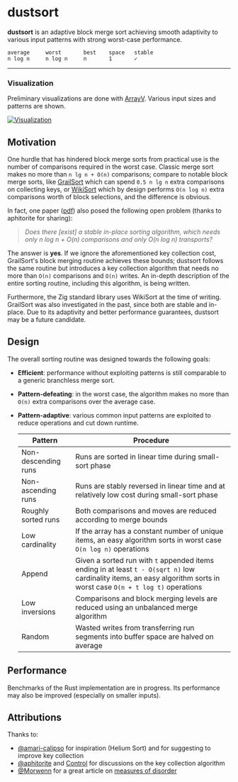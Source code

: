 # dustsort

**dustsort** is an adaptive block merge sort achieving smooth adaptivity to various input patterns with strong worst-case performance.

```
average     worst       best    space   stable
n log n     n log n     n       1       ✓
```

---

### Visualization

Preliminary visualizations are done with [ArrayV](https://github.com/Gaming32/ArrayV). Various input sizes and patterns are shown.

[![Visualization](https://i.ytimg.com/vi/nBRzPWcui6w/mqdefault.jpg)](https://www.youtube.com/watch?v=nBRzPWcui6w)

## Motivation

One hurdle that has hindered block merge sorts from practical use is the number of comparisons required in the worst case. Classic merge sort makes no more than `n lg n + O(n)` comparisons; compare to notable block merge sorts, like [GrailSort](https://github.com/Mrrl/GrailSort) which can spend `0.5 n lg n` extra comparisons on collecting keys, or [WikiSort](github.com/BonzaiThePenguin/WikiSort) which by design performs `O(n log n)` extra comparisons worth of block selections, and the difference is obvious.

In fact, one paper ([pdf](https://users.informatik.uni-halle.de/~ahyjb/sort.pdf)) also posed the following open problem (thanks to aphitorite for sharing):

>_Does there [exist] a stable in-place sorting algorithm, which needs only n log n + O(n) comparisons and only O(n log n) transports?_

The answer is **yes**. If we ignore the aforementioned key collection cost, GrailSort's block merging routine achieves these bounds; dustsort follows the same routine but introduces a key collection algorithm that needs no more than `O(n)` comparisons and `O(n)` writes. An in-depth description of the entire sorting routine, including this algorithm, is being written.

Furthermore, the Zig standard library uses WikiSort at the time of writing. GrailSort was also investigated in the past, since both are stable and in-place. Due to its adaptivity and better performance guarantees, dustsort may be a future candidate.

## Design

The overall sorting routine was designed towards the following goals:

- **Efficient**: performance without exploiting patterns is still comparable to a generic branchless merge sort.

- **Pattern-defeating**: in the worst case, the algorithm makes no more than `O(n)` extra comparisons over the average case.

- **Pattern-adaptive**: various common input patterns are exploited to reduce operations and cut down runtime.

    | Pattern               | Procedure
    | --------------------- | -
    | Non-descending runs   | Runs are sorted in linear time during small-sort phase 
    | Non-ascending runs    | Runs are stably reversed in linear time and at relatively low cost during small-sort phase
    | Roughly sorted runs   | Both comparisons and moves are reduced according to merge bounds
    | Low cardinality       | If the array has a constant number of unique items, an easy algorithm sorts in worst case `O(n log n)` operations
    | Append                | Given a sorted run with `t` appended items ending in at least `t - O(sqrt n)` low cardinality items, an easy algorithm sorts in worst case `O(n + t log t)` operations
    | Low inversions        | Comparisons and block merging levels are reduced using an unbalanced merge algorithm
    | Random                | Wasted writes from transferring run segments into buffer space are halved on average

## Performance

Benchmarks of the Rust implementation are in progress. Its performance may also be improved (especially on smaller inputs).

## Attributions

Thanks to:
- [@amari-calipso](https://github.com/amari-calipso) for inspiration (Helium Sort) and for suggesting to improve key collection
- [@aphitorite](https://github.com/aphitorite) and [Control](https://github.com/Control55) for discussions on the key collection algorithm
- [@Morwenn](https://github.com/Morwenn) for a great article on [measures of disorder](https://morwenn.github.io/algorithms,/sorting,/presortedness/2025/06/15/TSB001-amp-a-new-measure-of-presortedness.html)
